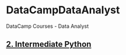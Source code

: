# DataCampDataAnalyst
DataCamp Courses - Data Analyst
## [2. Intermediate Python](https://github.com/heramb-joshi/DataCampDataAnalyst/blob/main/2.%20Intermediate%20Python.md)

